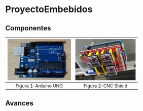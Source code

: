 # ProyectoEmbebidos

## Componentes

<img src="https://github.com/u201712431/ProyectoEmbebidos/blob/main/Imagenes/ArduinoUNO.jpg" width="200" height="130">    |    <img src="https://github.com/u201712431/ProyectoEmbebidos/blob/main/Imagenes/CNC-Shield.jpg" width="190" height="130">
:-------------------------------------------------------------------------------------------------------------------: | :-----------------------------------------------:
Figura 1: Arduino UNO | Figura 2: CNC Shield
## Avances
